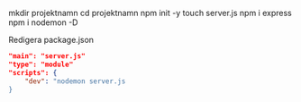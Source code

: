 mkdir projektnamn
cd projektnamn
npm init -y
touch server.js
npm i express
npm i nodemon -D

Redigera package.json
```JSON
"main": "server.js"
"type": "module"
"scripts": {
    "dev": "nodemon server.js
}
```
